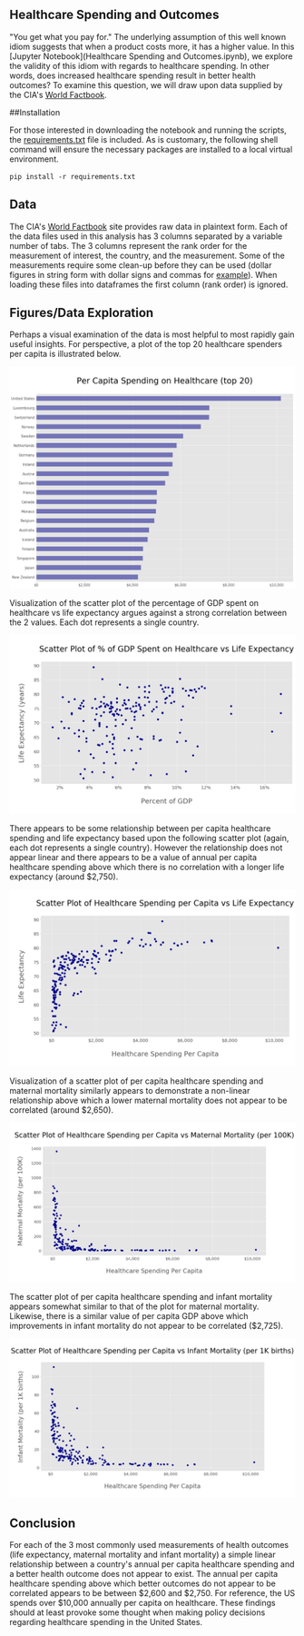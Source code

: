 ## Healthcare Spending and Outcomes


"You get what you pay for."  The underlying assumption of this well known idiom suggests that when a product costs more, it has a higher value.  In this [Jupyter Notebook](Healthcare Spending and Outcomes.ipynb), we explore the validity of this idiom with regards to healthcare spending.  In other words, does increased healthcare spending result in better health outcomes?  To examine this question, we will draw upon data supplied by the CIA's [World Factbook](https://www.cia.gov/library/publications/the-world-factbook/rankorder/rankorderguide.html).

##Installation

For those interested in downloading the notebook and running the scripts, the [requirements.txt](requirements.txt) file is included. As is customary, the following shell command will ensure the necessary packages are installed to a local virtual environment.  

```
pip install -r requirements.txt
``` 

## Data

The CIA's [World Factbook](https://www.cia.gov/library/publications/the-world-factbook/rankorder/rankorderguide.html) site provides raw data in plaintext form.  Each of the data files used in this analysis has 3 columns separated by a variable number of tabs.  The 3 columns represent the rank order for the measurement of interest, the country, and the measurement.  Some of the measurements require some clean-up before they can be used (dollar figures in string form with dollar signs and commas for [example](data/gdp_per_capita.txt)).  When loading these files into dataframes the first column (rank order) is ignored.

## Figures/Data Exploration

Perhaps a visual examination of the data is most helpful to most rapidly gain useful insights.  For perspective, a plot of the top 20 healthcare spenders per capita is illustrated below.  

![](figures/figure3.png)

Visualization of the scatter plot of the percentage of GDP spent on healthcare vs life expectancy argues against a strong correlation between the 2 values.  Each dot represents a single country.

![](figures/figure2.png)

There appears to be some relationship between per capita healthcare spending and life expectancy based upon the following scatter plot (again, each dot represents a single country).  However the relationship does not appear linear and there appears to be a value of annual per capita healthcare spending above which there is no correlation with a longer life expectancy (around $2,750).

![](figures/figure4.png)

Visualization of a scatter plot of per capita healthcare spending and maternal mortality similarly appears to demonstrate a non-linear relationship above which a lower maternal mortality does not appear to be correlated (around \$2,650).

![](figures/figure5.png)

The scatter plot of per capita healthcare spending and infant mortality appears somewhat similar to that of the plot for maternal mortality.  Likewise, there is a similar value of per capita GDP above which improvements in infant mortality do not appear to be correlated (\$2,725).

![](figures/figure6.png)

## Conclusion

For each of the 3 most commonly used measurements of health outcomes (life expectancy, maternal mortality and infant mortality) a simple linear relationship between a country's annual per capita healthcare spending and a better health outcome does not appear to exist.  The annual per capita healthcare spending above which better outcomes do not appear to be correlated appears to be between \$2,600 and \$2,750.  For reference, the US spends over \$10,000 annually per capita on healthcare.  These findings should at least provoke some thought when making policy decisions regarding healthcare spending in the United States.
